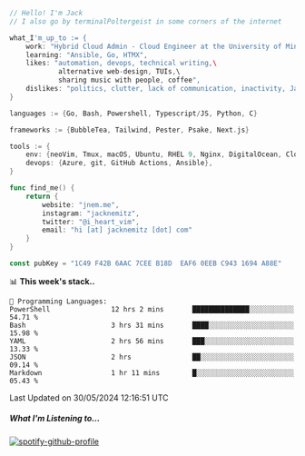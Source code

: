 ```go
// Hello! I'm Jack
// I also go by terminalPoltergeist in some corners of the internet

what_I'm_up_to := {
    work: "Hybrid Cloud Admin - Cloud Engineer at the University of Minnesota",
    learning: "Ansible, Go, HTMX",
    likes: "automation, devops, technical writing,\
            alternative web-design, TUIs,\
            sharing music with people, coffee",
    dislikes: "politics, clutter, lack of communication, inactivity, Java",
}

languages := {Go, Bash, Powershell, Typescript/JS, Python, C}

frameworks := {BubbleTea, Tailwind, Pester, Psake, Next.js}

tools := {
    env: {neoVim, Tmux, macOS, Ubuntu, RHEL 9, Nginx, DigitalOcean, Cloudflare},
    devops: {Azure, git, GitHub Actions, Ansible},
}

func find_me() {
    return {
        website: "jnem.me",
        instagram: "jacknemitz",
        twitter: "@i_heart_vim",
        email: "hi [at] jacknemitz [dot] com"
    }
}

const pubKey = "1C49 F42B 6AAC 7CEE B18D  EAF6 0EEB C943 1694 A88E"
```

<!--START_SECTION:waka-->
📊 **This week's stack..** 

```text
💬 Programming Languages: 
PowerShell               12 hrs 2 mins       ██████████████░░░░░░░░░░░   54.71 % 
Bash                     3 hrs 31 mins       ████░░░░░░░░░░░░░░░░░░░░░   15.98 % 
YAML                     2 hrs 56 mins       ███░░░░░░░░░░░░░░░░░░░░░░   13.33 % 
JSON                     2 hrs               ██░░░░░░░░░░░░░░░░░░░░░░░   09.14 % 
Markdown                 1 hr 11 mins        █░░░░░░░░░░░░░░░░░░░░░░░░   05.43 % 
```


 Last Updated on 30/05/2024 12:16:51 UTC
<!--END_SECTION:waka-->

##### What I'm Listening to...

[![spotify-github-profile](https://spotify-github-profile.vercel.app/api/view?uid=jack.nemitz&cover_image=true&show_offline=true&bar_color=53b14f&bar_color_cover=false&background_color=121212FF)](https://spotify-github-profile.vercel.app/api/view?uid=jack.nemitz&redirect=true)
